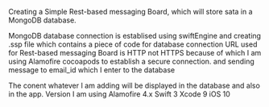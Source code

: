 Creating a Simple Rest-based messaging Board, which will store sata in a MongoDB database.

MongoDB database connection is establised using swiftEngine and creating .ssp file which contains a piece of code for database connection URL used for Rest-based messaging Board is HTTP not HTTPS because of which I am using Alamofire cocoapods to establish a secure connection.
and sending message to email_id which I enter to the database

The conent whatever I am adding will be displayed in the database and also in the app. 
Version I am using
Alamofire 4.x
Swift 3
Xcode 9
iOS 10